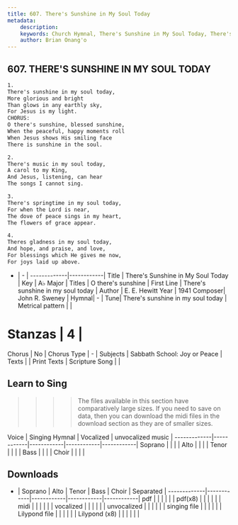```yaml
---
title: 607. There's Sunshine in My Soul Today
metadata:
    description: 
    keywords: Church Hymnal, There's Sunshine in My Soul Today, There's sunshine in my soul today, O there's sunshine
    author: Brian Onang'o
---
```



## 607. THERE'S SUNSHINE IN MY SOUL TODAY

```txt
1.
There's sunshine in my soul today,
More glorious and bright
Than glows in any earthly sky, 
For Jesus is my light.
CHORUS:
O there's sunshine, blessed sunshine,
When the peaceful, happy moments roll
When Jesus shows His smiling face 
There is sunshine in the soul.

2.
There's music in my soul today,
A carol to my King,
And Jesus, listening, can hear 
The songs I cannot sing.

3.
There's springtime in my soul today,
For when the Lord is near,
The dove of peace sings in my heart, 
The flowers of grace appear.

4.
Theres gladness in my soul today, 
And hope, and praise, and love,
For blessings which He gives me now, 
For joys laid up above.
```

- |   -  |
-------------|------------|
Title | There's Sunshine in My Soul Today |
Key | A♭ Major |
Titles | O there's sunshine |
First Line | There's sunshine in my soul today |
Author | E. E. Hewitt
Year | 1941
Composer| John R. Sweney |
Hymnal|  - |
Tune| There's sunshine in my soul today |
Metrical pattern | |
# Stanzas | 4 |
Chorus | No |
Chorus Type | - |
Subjects | Sabbath School: Joy or Peace |
Texts |  |
Print Texts | 
Scripture Song |  |
  
## Learn to Sing

>>>> The files available in this section have comparatively large sizes. If you need to save on data, then you can download the midi files in the download section as they are of smaller sizes.

Voice |  Singing Hymnal | Vocalized | unvocalized music |
-------------|------------|------------|------------|------------|
Soprano | | | |
Alto | | | |
Tenor | | | |
Bass | | | |
Choir | | | |

## Downloads

- |  Soprano | Alto | Tenor | Bass | Choir | Separated |
-------------|------------|------------|------------|------------|
pdf | | | | | |
pdf(x8) | | | | | |
midi | | | | | |
vocalized | | | | | |
unvocalized | | | | | |
singing file | | | | | |
Lilypond file | | | | | |
Lilypond (x8) | | | | | |
  